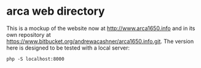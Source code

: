 # arca web directory
This is a mockup of the website now at <http://www.arca1650.info> and in its
own repository at
<https://www.bitbucket.org/andrewacashner/arca1650.info.git>.
The version here is designed to be tested with a local server:

````
php -S localhost:8000
````
